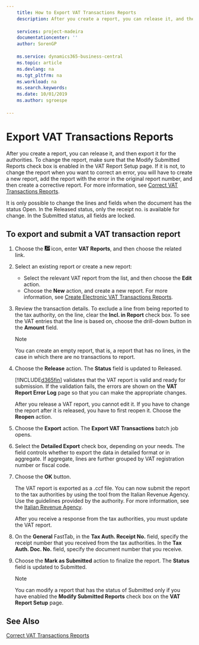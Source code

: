 ```yaml
---
    title: How to Export VAT Transactions Reports
    description: After you create a report, you can release it, and then export it for the authorities.

    services: project-madeira 
    documentationcenter: ''
    author: SorenGP

    ms.service: dynamics365-business-central
    ms.topic: article
    ms.devlang: na
    ms.tgt_pltfrm: na
    ms.workload: na
    ms.search.keywords:
    ms.date: 10/01/2019
    ms.author: sgroespe

---
```

# Export VAT Transactions Reports
After you create a report, you can release it, and then export it for the authorities. To change the report, make sure that the Modify Submitted Reports check box is enabled in the VAT Report Setup page. If it is not, to change the report when you want to correct an error, you will have to create a new report, add the report with the error in the original report number, and then create a corrective report. For more information, see [Correct VAT Transactions Reports](how-to-correct-vat-transactions-reports.md).  

It is only possible to change the lines and fields when the document has the status Open. In the Released status, only the receipt no. is available for change. In the Submitted status, all fields are locked.  

## To export and submit a VAT transaction report  

1.  Choose the ![Search for Page or Report](../../media/ui-search/search_small.png "Search for Page or Report icon") icon, enter **VAT Reports**, and then choose the related link.  
2.  Select an existing report or create a new report:  

    - Select the relevant VAT report from the list, and then choose the **Edit** action.  
    - Choose the **New** action, and create a new report. For more information, see [Create Electronic VAT Transactions Reports](how-to-create-electronic-vat-transactions-reports.md).  

3.  Review the transaction details. To exclude a line from being reported to the tax authority, on the line, clear the **Incl. in Report** check box. To see the VAT entries that the line is based on, choose the drill-down button in the **Amount** field.

    > [!NOTE]  
    >  You can create an empty report, that is, a report that has no lines, in the case in which there are no transactions to report.  

4.  Choose the **Release** action. The **Status** field is updated to Released.  

    [!INCLUDE[d365fin](../../includes/d365fin_md.md)] validates that the VAT report is valid and ready for submission. If the validation fails, the errors are shown on the **VAT Report Error Log** page so that you can make the appropriate changes.  

    After you release a VAT report, you cannot edit it. If you have to change the report after it is released, you have to first reopen it. Choose the **Reopen** action.  

5.  Choose the **Export** action. The **Export VAT Transactions** batch job opens.  
6.  Select the **Detailed Export** check box, depending on your needs. The field controls whether to export the data in detailed format or in aggregate. If aggregate, lines are further grouped by VAT registration number or fiscal code.  
7.  Choose the **OK** button.

    The VAT report is exported as a .ccf file. You can now submit the report to the tax authorities by using the tool from the Italian Revenue Agency. Use the guidelines provided by the authority. For more information, see the [Italian Revenue Agency](https://go.microsoft.com/fwlink/?LinkID=206524).  

    After you receive a response from the tax authorities, you must update the VAT report.  

8.  On the **General** FastTab, in the **Tax Auth. Receipt No.** field, specify the receipt number that you received from the tax authorities. In the **Tax Auth. Doc. No.** field, specify the document number that you receive.  
9. Choose the **Mark as Submitted** action to finalize the report. The **Status** field is updated to Submitted.  

    > [!NOTE]  
    >  You can modify a report that has the status of Submitted only if you have enabled the **Modify Submitted Reports** check box on the **VAT Report Setup** page.  

## See Also  
[Correct VAT Transactions Reports](how-to-correct-vat-transactions-reports.md)
